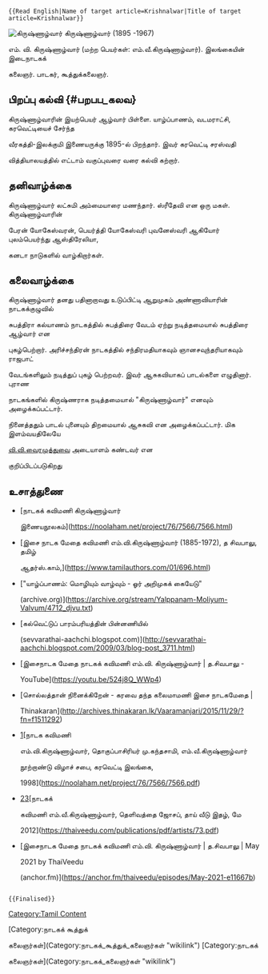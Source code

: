```{=mediawiki}
{{Read English|Name of target article=Krishnalwar|Title of target article=Krishnalwar}}
```
![கிருஷ்ணாழ்வார்](Krishnalvar.jpg "கிருஷ்ணாழ்வார்") கிருஷ்ணாழ்வார் (1895 -1967)
எம். வி. கிருஷ்ணாழ்வார் (மற்ற பெயர்கள்: எம்.வீ.கிருஷ்ணாழ்வார்). இலங்கையின் இடைநாடகக்
கலைஞர். பாடகர், கூத்துக்கலைஞர்.

## பிறப்பு கல்வி {#பறபப_கலவ}

கிருஷ்ணாழ்வாரின் இயற்பெயர் ஆழ்வார் பிள்ளை. யாழ்ப்பாணம், வடமராட்சி, கரவெட்டியைச் சேர்ந்த
வீரகத்தி-இலக்குமி இணையருக்கு 1895-ல் பிறந்தார். இவர் கரவெட்டி சரஸ்வதி
வித்தியாலயத்தில் எட்டாம் வகுப்புவரை வரை கல்வி கற்றார்.

## தனிவாழ்க்கை

கிருஷ்ணாழ்வார் லட்சுமி அம்மையாரை மணந்தார். ஸ்ரீதேவி என ஒரு மகள். கிருஷ்ணாழ்வாரின்
பேரன் யோகேஸ்வரன், பெயர்த்தி யோகேஸ்வரி புவனேஸ்வரி ஆகியோர் புலம்பெயர்ந்து ஆஸ்திரேலியா,
கனடா நாடுகளில் வாழ்கிறார்கள்.

## கலைவாழ்க்கை

கிருஷ்ணாழ்வார் தனது பதினாறாவது உடுப்பிட்டி ஆறுமுகம் அண்ணாவியாரின் நாடகக்குழுவில்
சுபத்திரா கல்யாணம் நாடகத்தில் சுபத்திரை வேடம் ஏற்று நடித்தமையால் சுபத்திரை ஆழ்வார் என
புகழ்பெற்றார். அரிச்சந்திரன் நாடகத்தில் சந்திரமதியாகவும் ஞானசவுந்தரியாகவும் ராஜபாட்
வேடங்களிலும் நடித்துப் புகழ் பெற்றவர். இவர் ஆசுகவியாகப் பாடல்களை எழுதினார். புராண
நாடகங்களில் கிருஷ்ணராக நடித்தமையால் \"கிருஷ்ணாழ்வார்\" எனவும் அழைக்கப்பட்டார்.
நினைத்ததும் பாடல் புனையும் திறமையால் ஆசுகவி என அழைக்கப்பட்டார். மிக இளம்வயதிலேயே
[வி.வி.வைரமுத்துவ](வி.வி.வைரமுத்து "wikilink")ை அடையாளம் கண்டவர் என
குறிப்பிடப்படுகிறது

## உசாத்துணை

-   [நாடகக் கவிமணி கிருஷ்ணாழ்வார்
    இணையநூலகம்](https://noolaham.net/project/76/7566/7566.html)
-   [இசை நாடக மேதை கவிமணி எம்.வி.கிருஷ்ணாழ்வார் (1885-1972), த சிவபாலு, தமிழ்
    ஆதர்ஸ்.காம்,](https://www.tamilauthors.com/01/696.html)
-   [\"யாழ்ப்பாணம்: மொழியும் வாழ்வும் - ஓர் அறிமுகக் கையேடு\"
    (archive.org)](https://archive.org/stream/Yalppanam-Moliyum-Valvum/4712_djvu.txt)
-   [கல்வெட்டுப் பாரம்பரியத்தின் பின்னணியில்
    (sevvarathai-aachchi.blogspot.com)](http://sevvarathai-aachchi.blogspot.com/2009/03/blog-post_3711.html)
-   [இசைநாடக மேதை நாடகக் கவிமணி எம்.வி. கிருஷ்ணாழ்வார் \| த.சிவபாலு -
    YouTube](https://youtu.be/524j8Q_WWp4)
-   [சொல்லத்தான் நினைக்கிறேன் - கரவை தந்த கலைமாமணி இசை நாடகமேதை \|
    Thinakaran](http://archives.thinakaran.lk/Vaaramanjari/2015/11/29/?fn=f1511292)
-   [1](https://www.tamilauthors.com/01/696.html)[நாடக கவிமணி
    எம்.வி.கிருஷ்ணாழ்வார், தொகுப்பாசிரியர் மு.கந்தசாமி, எம்.வீ.கிருஷ்ணாழ்வார்
    நூற்றாண்டு விழாச் சபை, கரவெட்டி இலங்கை,
    1998](https://noolaham.net/project/76/7566/7566.pdf)
-   [2](https://www.tamilauthors.com/01/696.html)[3](https://noolaham.net/project/76/7566/7566.pdf)[நாடகக்
    கவிமணி எம்.வீ.கிருஷ்ணாழ்வார், தெளிவத்தை ஜோசப், தாய் வீடு இதழ், மே
    2012](https://thaiveedu.com/publications/pdf/artists/73.pdf)
-   [இசைநாடக மேதை நாடகக் கவிமணி எம்.வி. கிருஷ்ணாழ்வார் \| த.சிவபாலு \| May
    2021 by ThaiVeedu
    (anchor.fm)](https://anchor.fm/thaiveedu/episodes/May-2021-e11667b)

```{=mediawiki}
{{Finalised}}
```
[Category:Tamil Content](Category:Tamil_Content "wikilink")
[Category:நாடகக் கூத்துக்
கலைஞர்கள்](Category:நாடகக்_கூத்துக்_கலைஞர்கள் "wikilink") [Category:நாடகக்
கலைஞர்கள்](Category:நாடகக்_கலைஞர்கள் "wikilink")
